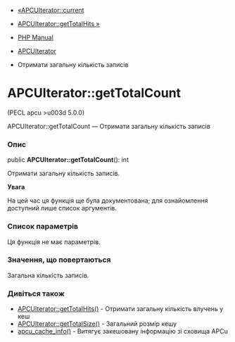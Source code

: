 - [«APCUIterator::current](apcuiterator.current.md)
- [APCUIterator::getTotalHits »](apcuiterator.gettotalhits.md)

- [PHP Manual](index.md)
- [APCUIterator](class.apcuiterator.md)
- Отримати загальну кількість записів

# APCUIterator::getTotalCount

(PECL apcu \>u003d 5.0.0)

APCUIterator::getTotalCount — Отримати загальну кількість записів

### Опис

public **APCUIterator::getTotalCount**(): int

Отримати загальну кількість записів.

**Увага**

На цей час ця функція ще була документована; для
ознайомлення доступний лише список аргументів.

### Список параметрів

Ця функція не має параметрів.

### Значення, що повертаються

Загальна кількість записів.

### Дивіться також

- [APCUIterator::getTotalHits()](apcuiterator.gettotalhits.md) -
Отримати загальну кількість влучень у кеш
- [APCUIterator::getTotalSize()](apcuiterator.gettotalsize.md) -
Загальний розмір кешу
- [apcu_cache_info()](function.apcu-cache-info.md) - Витягує
закешовану інформацію зі сховища APCu
